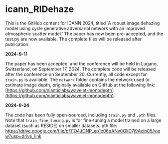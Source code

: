 # icann_RIDehaze

This is the GitHub content for ICANN 2024, titled 'A robust image dehazing model using cycle generative adversarial network with an improved atmospheric scatter model.'
The paper has now been pre-accepted, and the test.py are now available. The complete files will be released after publication

**************2024-9-11**************

The paper has been accepted, and the conference will be held in Lugano, Switzerland, on September 17, 2024. The complete code will be released after the conference on September 20. Currently, all code except for `train.py` is available.
The `network` folder contains the network used to estimate image depth, originally available on GitHub at the following link: [https://github.com/nianticlabs/wavelet-monodepth](https://github.com/nianticlabs/wavelet-monodepth).

**************2024-9-24**************

The code has been fully open-sourced, including `train.py` and `.pth` files. Note that `train_fine_tuning.py` is for fine-tuning a model trained on a large dataset (such as RESIDE) on smaller datasets.
pth file:  https://drive.google.com/file/d/11O4JONP_ep1c06qANy0OliD7j9Acln05/view?usp=drive_link
